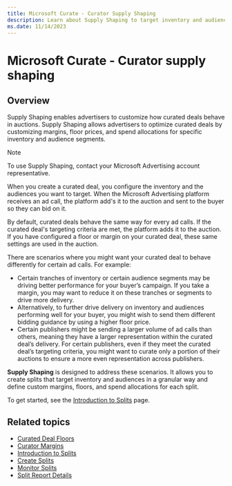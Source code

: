 ```yaml
---
title: Microsoft Curate - Curator Supply Shaping
description: Learn about Supply Shaping to target inventory and audiences with splits, set custom margins, floors, and allocations for better results.
ms.date: 11/14/2023
---
```


# Microsoft Curate - Curator supply shaping

## Overview

Supply Shaping enables advertisers to customize how curated deals behave in auctions. Supply Shaping allows advertisers to optimize curated deals by customizing margins, floor prices, and spend allocations for specific inventory and audience segments.

> [!NOTE]
> To use Supply Shaping, contact your Microsoft Advertising account representative.

When you create a curated deal, you configure the inventory and the audiences you want to target. When the Microsoft Advertising platform receives an ad call, the platform add's it to the auction and sent to the buyer so they can bid on it.

By default, curated deals behave the same way for every ad calls. If the curated deal's targeting criteria are met, the platform adds it to the auction. If you have configured a floor or margin on your curated deal, these same settings are used in the auction.

There are scenarios where you might want your curated deal to behave differently for certain ad calls. For example:

- Certain tranches of inventory or certain audience segments may be driving better performance for your buyer’s campaign. If you take a margin, you may want to reduce it on these tranches or segments to drive more delivery.  
- Alternatively, to further drive delivery on inventory and audiences performing well for your buyer, you might wish to send them different bidding guidance by using a higher floor price.  
- Certain publishers might be sending a larger volume of ad calls than others, meaning they have a larger representation within the curated deal’s delivery. For certain publishers, even if they meet the curated deal’s targeting criteria, you might want to curate only a portion of their auctions to ensure a more even representation across publishers.

**Supply Shaping** is designed to address these scenarios. It allows you to create splits that target inventory and audiences in a granular way and define custom margins, floors, and spend allocations for each split.

To get started, see the [Introduction to Splits](intro-to-splits.md) page.

## Related topics

- [Curated Deal Floors](curated-deal-floors.md)
- [Curator Margins](curator-margins.md)
- [Introduction to Splits](intro-to-splits.md)
- [Create Splits](create-splits.md)
- [Monitor Splits](monitor-splits.md)
- [Split Report Details](report-on-splits.md)
